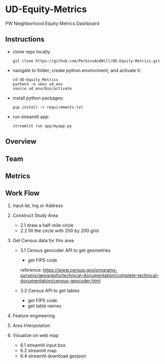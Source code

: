 # UD-Equity-Metrics
PW Neighborhood Equity Metrics Dashboard

## Instructions
* clone repo locally: 
    ````
    git clone https://github.com/PerkinsAndWill/UD-Equity-Metrics.git
    ````
* navigate to folder,  create python environment, and activate it:
    ```
    cd UD-Equity_Metrics
    python3 -m venv ud_env
    source ud_env/bin/activate
    ```
* install python packages:
    ```
    pip install -r requirements.txt
    ```
* run streamlit app:
    ```
    streamlit run app/myapp.py
    ```

## Overview
## Team
## Metrics
## Work Flow
1. Input lat, lng or Address
2. Construct Study Area
    -  2.1 draw a half-mile circle
    -  2.2 fill the circle with 200 by 200 grid

3. Get Census data for this area
    - 3.1 Census geocoder API to get geometries
        - get FIPS code
    
        reference: https://www.census.gov/programs-surveys/geography/technical-documentation/complete-technical-documentation/census-geocoder.html
    - 3.2 Census API to get tables
         - get FIPS code 
         - get table names
4. Feature engineering
5. Area Interpolation
6. Visualize on web map
      - 6.1 streamlit input box
      - 6.2 streamlit map
      - 6.4 streamlit download geojson
